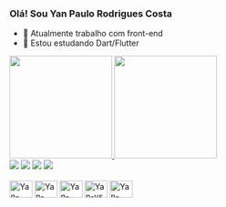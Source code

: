 ### Olá! Sou Yan Paulo Rodrigues Costa

- 🔭 Atualmente trabalho com front-end
- 🌱 Estou estudando Dart/Flutter

<div>
  <a href="https://github.com/yanpaulorc">
  <img height="180em" src="https://github-readme-stats.vercel.app/api?username=yanpaulorc&sh0w_icons=true&theme=dark&include_all_commits=true&count_private=true"/>
  <img height="180em" src="https://github-readme-stats.vercel.app/api/top-langs/?username=yanpaulorc&layout=compact&langs_count=16&theme=dark"/>
 </div>
 
 <div>
  <a href="mailto:yanpaulorc@hotmail.com" target="_blank"><img src="https://img.shields.io/badge/Microsoft_Outlook-0078D4?style=for-the-badge&logo=microsoft-outlook&logoColor=white" target="_blank"></a>
  <a href="mailto:yanpaulorc@gmail.com" target="_blank"><img src="https://img.shields.io/badge/Gmail-D14836?style=for-the-badge&logo=gmail&logoColor=white" target="_blank"></a>
  <a href="https://instagram.com/yanpaulorc" target="_blank"><img src="https://img.shields.io/badge/Instagram-E4405F?style=for-the-badge&logo=instagram&logoColor=white" target="_blank"></a>
    <a href="https://linkedin.com/in/yanpaulorc" target="_blank"><img src="https://img.shields.io/badge/LinkedIn-0077B5?style=for-the-badge&logo=linkedin&logoColor=white" target="_blank"></a>
 </div>
 

<div style="display: inline_block"><br>
  <img align="center" alt="Yan-b4x" height="30" width="40" src="https://play-lh.googleusercontent.com/r9U9uoXnRLUlWuLUuEqiuyje0ZWUBncYMHMQ2NTv7A2RqTodP5Xwy7QtJPMmybZUjFA=w240-h480">
  <img align="center" alt="Yan-Dart" height="30" width="40" src="https://cdn.jsdelivr.net/gh/devicons/devicon/icons/dart/dart-plain.svg">
  <img align="center" alt="Yan-Flutter" height="30" width="40" src="https://cdn.jsdelivr.net/gh/devicons/devicon/icons/flutter/flutter-original.svg">
  <img align="center" alt="Yan-vs" height="30" width="40" src="https://cdn.jsdelivr.net/gh/devicons/devicon/icons/vscode/vscode-original.svg">
  <img align="center" alt="Yan-android" height="30" width="40" src="https://cdn.jsdelivr.net/gh/devicons/devicon/icons/android/android-plain.svg">
</div>
